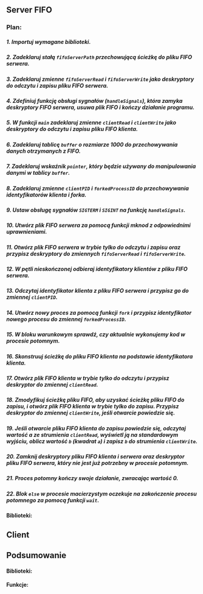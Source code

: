 
## Server FIFO

###  Plan: 
##### 1. Importuj wymagane biblioteki.
##### 2. Zadeklaruj stałą `fifoServerPath` przechowującą ścieżkę do pliku FIFO serwera.
##### 3. Zadeklaruj zmienne `fifoServerRead` i `fifoServerWrite` jako deskryptory do odczytu i zapisu pliku FIFO serwera.
##### 4. Zdefiniuj funkcję obsługi sygnałów (`handleSignals`), która zamyka deskryptory FIFO serwera, usuwa plik FIFO i kończy działanie programu.
##### 5. W funkcji `main` zadeklaruj zmienne `clientRead` i `clientWrite` jako deskryptory do odczytu i zapisu pliku FIFO klienta.
##### 6. Zadeklaruj tablicę `buffer` o rozmiarze 1000 do przechowywania danych otrzymanych z FIFO.
##### 7. Zadeklaruj wskaźnik `pointer`, który będzie używany do manipulowania danymi w tablicy `buffer`.
##### 8. Zadeklaruj zmienne `clientPID` i `forkedProcessID` do przechowywania identyfikatorów klienta i forka.
##### 9. Ustaw obsługę sygnałów `SIGTERM` i `SIGINT` na funkcję `handleSignals`.
##### 10. Utwórz plik FIFO serwera za pomocą funkcji mknod z odpowiednimi uprawnieniami.
##### 11. Otwórz plik FIFO serwera w trybie tylko do odczytu i zapisu oraz przypisz deskryptory do zmiennych `fifoServerRead` i `fifoServerWrite`.
##### 12. W pętli nieskończonej odbieraj identyfikatory klientów z pliku FIFO serwera.
##### 13. Odczytaj identyfikator klienta z pliku FIFO serwera i przypisz go do zmiennej `clientPID`.
##### 14. Utwórz nowy proces za pomocą funkcji `fork` i przypisz identyfikator nowego procesu do zmiennej `forkedProcessID`.
##### 15. W bloku warunkowym sprawdź, czy aktualnie wykonujemy kod w procesie potomnym.
##### 16. Skonstruuj ścieżkę do pliku FIFO klienta na podstawie identyfikatora klienta.
##### 17. Otwórz plik FIFO klienta w trybie tylko do odczytu i przypisz deskryptor do zmiennej `clientRead`.
##### 18. Zmodyfikuj ścieżkę pliku FIFO, aby uzyskać ścieżkę pliku FIFO do zapisu, i otwórz plik FIFO klienta w trybie tylko do zapisu. Przypisz deskryptor do zmiennej `clientWrite`, jeśli otwarcie powiedzie się.
##### 19. Jeśli otwarcie pliku FIFO klienta do zapisu powiedzie się, odczytaj wartość a ze strumienia `clientRead`, wyświetl ją na standardowym wyjściu, oblicz wartość `b` (kwadrat `a`) i zapisz `b` do strumienia `clientWrite`.
##### 20. Zamknij deskryptory pliku FIFO klienta i serwera oraz deskryptor pliku FIFO serwera, który nie jest już potrzebny w procesie potomnym.
##### 21. Proces potomny kończy swoje działanie, zwracając wartość 0.
##### 22. Blok `else` w procesie macierzystym oczekuje na zakończenie procesu potomnego za pomocą funkcji `wait`.

#### Biblioteki:


## Client
## Podsumowanie
#### Biblioteki: 
#### Funkcje: 
